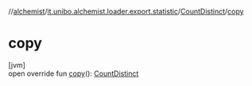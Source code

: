//[alchemist](../../../index.md)/[it.unibo.alchemist.loader.export.statistic](../index.md)/[CountDistinct](index.md)/[copy](copy.md)

# copy

[jvm]\
open override fun [copy](copy.md)(): [CountDistinct](index.md)
